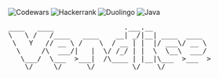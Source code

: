 ![Codewars](https://img.shields.io/badge/Codewars-B1361E?style=for-the-badge&logo=codewars&logoColor=grey)
![Hackerrank](https://img.shields.io/badge/-Hackerrank-2EC866?style=for-the-badge&logo=HackerRank&logoColor=white)
![Duolingo](https://img.shields.io/badge/Duolingo-%234DC730.svg?style=for-the-badge&logo=Duolingo&logoColor=white)
![Java](https://img.shields.io/badge/java-%23ED8B00.svg?style=for-the-badge&logo=openjdk&logoColor=white)

<pre>
____   ____                 .___.__              
\   \ /   /____   ____    __| _/|__| ____  ____  
 \   Y   // __ \ /    \  / __ | |  |/ ___\/ __ \
  \     /\  ___/|   |  \/ /_/ | |  \  \__\  ___/
   \___/  \___  >___|  /\____ | |__|\___  >___  >
    \/     \/      \/         \/    \/ 
</pre>
